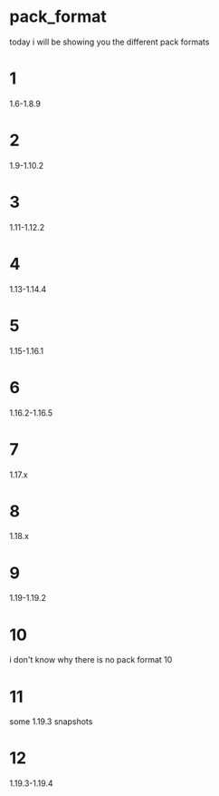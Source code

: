 # pack_format

today i will be showing you the different pack formats

# 1
1.6-1.8.9
# 2
1.9-1.10.2
# 3
1.11-1.12.2
# 4
1.13-1.14.4
# 5
1.15-1.16.1
# 6
1.16.2-1.16.5
# 7
1.17.x
# 8
1.18.x
# 9
1.19-1.19.2
# 10
i don't know why there is no pack format 10
# 11
some 1.19.3 snapshots
# 12
1.19.3-1.19.4

